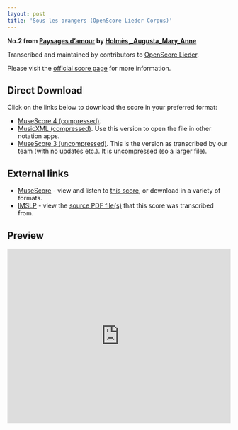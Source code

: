 ```yaml
---
layout: post
title: 'Sous les orangers (OpenScore Lieder Corpus)'
---
```


__No.2 from [Paysages d’amour](https://fourscoreandmore.org/openscore/lieder/Holmès,_Augusta_Mary_Anne/Paysages_d’amour/) by [Holmès,_Augusta_Mary_Anne](https://fourscoreandmore.org/openscore/lieder/Holmès,_Augusta_Mary_Anne)__

Transcribed and maintained by contributors to [OpenScore Lieder].

Please visit the [official score page] for more information.

[official score page]: https://musescore.com/openscore-lieder-corpus/scores/5995407
[OpenScore Lieder]: https://musescore.com/openscore-lieder-corpus

## Direct Download

Click on the links below to download the score in your preferred format:
- [MuseScore 4 (compressed)](https://github.com/openscore/lieder/blob/main/scores/Holmès,_Augusta_Mary_Anne/Paysages_d’amour/2_Sous_les_orangers/lc5995407.mscz?raw=true).
- [MusicXML (compressed)](https://github.com/openscore/lieder/blob/main/scores/Holmès,_Augusta_Mary_Anne/Paysages_d’amour/2_Sous_les_orangers/lc5995407.mxl?raw=true). Use this version to open the file in other notation apps.
- [MuseScore 3 (uncompressed)](https://github.com/openscore/lieder/blob/main/scores/Holmès,_Augusta_Mary_Anne/Paysages_d’amour/2_Sous_les_orangers/lc5995407.mscx?raw=true). This is the version as transcribed by our team (with no updates etc.). It is uncompressed (so a larger file).

## External links

- [MuseScore] - view and listen to [this score][MuseScore], or download in a variety of formats.
- [IMSLP] - view the [source PDF file(s)][IMSLP] that this score was transcribed from.

[MuseScore]: https://musescore.com/score/5995407
[IMSLP]: https://imslp.org/wiki/Special:ReverseLookup/589004

## Preview

<iframe width="100%" height="394" src="https://musescore.com/openscore-lieder-corpus/scores/5995407/embed" frameborder="0" allowfullscreen allow="autoplay; fullscreen"></iframe>
